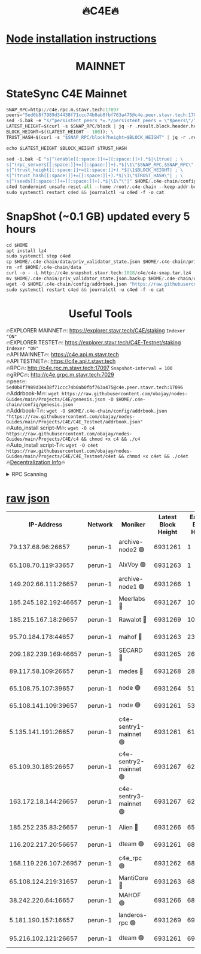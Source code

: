 <h1 align="center"> 🔥C4E🔥</h1>

[Node installation instructions](https://github.com/obajay/nodes-Guides/tree/main/Projects/C4E)
=

<h1 align="center"> MAINNET</h1>

# StateSync C4E Mainnet
```python
SNAP_RPC=http://c4e.rpc.m.stavr.tech:17097
peers="5ed0b8f7989d34438f71ccc74b0ab0fbf763a475@c4e.peer.stavr.tech:17096"
sed -i.bak -e "s/^persistent_peers *=.*/persistent_peers = \"$peers\"/" $HOME/.c4e-chain/config/config.toml
LATEST_HEIGHT=$(curl -s $SNAP_RPC/block | jq -r .result.block.header.height); \
BLOCK_HEIGHT=$((LATEST_HEIGHT - 100)); \
TRUST_HASH=$(curl -s "$SNAP_RPC/block?height=$BLOCK_HEIGHT" | jq -r .result.block_id.hash)

echo $LATEST_HEIGHT $BLOCK_HEIGHT $TRUST_HASH

sed -i.bak -E "s|^(enable[[:space:]]+=[[:space:]]+).*$|\1true| ; \
s|^(rpc_servers[[:space:]]+=[[:space:]]+).*$|\1\"$SNAP_RPC,$SNAP_RPC\"| ; \
s|^(trust_height[[:space:]]+=[[:space:]]+).*$|\1$BLOCK_HEIGHT| ; \
s|^(trust_hash[[:space:]]+=[[:space:]]+).*$|\1\"$TRUST_HASH\"| ; \
s|^(seeds[[:space:]]+=[[:space:]]+).*$|\1\"\"|" $HOME/.c4e-chain/config/config.toml
c4ed tendermint unsafe-reset-all --home /root/.c4e-chain --keep-addr-book
sudo systemctl restart c4ed && journalctl -u c4ed -f -o cat
```
# SnapShot (~0.1 GB) updated every 5 hours
```python
cd $HOME
apt install lz4
sudo systemctl stop c4ed
cp $HOME/.c4e-chain/data/priv_validator_state.json $HOME/.c4e-chain/priv_validator_state.json.backup
rm -rf $HOME/.c4e-chain/data
curl -o - -L http://c4e.snapshot.stavr.tech:1018/c4e/c4e-snap.tar.lz4 | lz4 -c -d - | tar -x -C $HOME/.c4e-chain --strip-components 2
mv $HOME/.c4e-chain/priv_validator_state.json.backup $HOME/.c4e-chain/data/priv_validator_state.json
wget -O $HOME/.c4e-chain/config/addrbook.json "https://raw.githubusercontent.com/obajay/nodes-Guides/main/Projects/C4E/addrbook.json"
sudo systemctl restart c4ed && journalctl -u c4ed -f -o cat
```
 <h1 align="center"> Useful Tools</h1>

🔥EXPLORER MAINNET🔥:  https://explorer.stavr.tech/C4E/staking            `Indexer "ON"` \
🔥EXPLORER TESTET🔥:   https://explorer.stavr.tech/C4E-Testnet/staking     `Indexer "ON"` \
🔥API MAINNET🔥:       https://c4e.api.m.stavr.tech \
🔥API TESTNET🔥:       https://c4e.api.t.stavr.tech \
🔥RPC🔥:               http://c4e.rpc.m.stavr.tech:17097                  `Snapshot-interval = 100` \
🔥gRPC🔥:              http://c4e.grpc.m.stavr.tech:7029 \
🔥peer🔥:              `5ed0b8f7989d34438f71ccc74b0ab0fbf763a475@c4e.peer.stavr.tech:17096` \
🔥Addrbook-M🔥:    ```wget https://raw.githubusercontent.com/obajay/nodes-Guides/main/Projects/C4E/genesis.json -O $HOME/.c4e-chain/config/genesis.json``` \
🔥Addrbook-T🔥:    ```wget -O $HOME/.c4e-chain/config/addrbook.json "https://raw.githubusercontent.com/obajay/nodes-Guides/main/Projects/C4E/C4E_Testnet/addrbook.json"``` \
🔥Auto_install script-M🔥: ```wget -O c4 https://raw.githubusercontent.com/obajay/nodes-Guides/main/Projects/C4E/c4 && chmod +x c4 && ./c4``` \
🔥Auto_install script-T🔥: ```wget -O c4et https://raw.githubusercontent.com/obajay/nodes-Guides/main/Projects/C4E/C4E_Testnet/c4et && chmod +x c4et && ./c4et``` \
🔥[Decentralization Info](https://github.com/obajay/StateSync-snapshots/tree/main/Projects/C4E/Decentralization)🔥




<details>
<summary>RPC Scanning</summary>

<h2 align="center"> We scan nodes in real time every 4 hours. And we provide the final result of RPC endpoints.
We cannot influence the operation of these nodes in any way. </h2>


```python
If Voting Power is higher than 0 --> then the Node is a validator of the network and may be subject to attack and be a potential threat to the chain.
```
```python
We marked such validators with a red symbol
```

</details>

[raw json](https://rpc-check.c4e.stavr.tech/c4e/rpc-c4e-result.json)
=



<table><tr><th>IP-Address</th><th>Network</th><th>Moniker</th><th>Latest Block Height</th><th>Earliest Block Height</th><th>Catching Up</th><th>Tx Index</th><th>Voting Power</th><th>Scan Time</th></tr><tr><td>79.137.68.96:26657</td><td>perun-1</td><td>archive-node2 🟢</td><td>6931261</td><td>1</td><td>False</td><td>on</td><td>0</td><td>2024-01-28T17:07:22.199722375UTC</td></tr><tr><td>65.108.70.119:33657</td><td>perun-1</td><td>AlxVoy 🟢</td><td>6931263</td><td>1</td><td>False</td><td>on</td><td>0</td><td>2024-01-28T17:07:36.775234572UTC</td></tr><tr><td>149.202.66.111:26657</td><td>perun-1</td><td>archive-node1 🟢</td><td>6931266</td><td>1</td><td>False</td><td>on</td><td>0</td><td>2024-01-28T17:07:52.962388974UTC</td></tr><tr><td>185.245.182.192:46657</td><td>perun-1</td><td>Meerlabs 🔴</td><td>6931267</td><td>1051501</td><td>False</td><td>on</td><td>527310</td><td>2024-01-28T17:08:00.310664976UTC</td></tr><tr><td>185.215.167.18:26657</td><td>perun-1</td><td>Rawalot 🔴</td><td>6931269</td><td>1090501</td><td>False</td><td>on</td><td>701423</td><td>2024-01-28T17:08:12.196569871UTC</td></tr><tr><td>95.70.184.178:44657</td><td>perun-1</td><td>mahof 🔴</td><td>6931263</td><td>2342001</td><td>False</td><td>off</td><td>1865533</td><td>2024-01-28T17:07:36.368265759UTC</td></tr><tr><td>209.182.239.169:46657</td><td>perun-1</td><td>SECARD 🔴</td><td>6931265</td><td>2616101</td><td>False</td><td>off</td><td>1136703</td><td>2024-01-28T17:07:48.220112956UTC</td></tr><tr><td>89.117.58.109:26657</td><td>perun-1</td><td>medes 🔴</td><td>6931268</td><td>2826001</td><td>False</td><td>off</td><td>1484927</td><td>2024-01-28T17:08:07.385202927UTC</td></tr><tr><td>65.108.75.107:39657</td><td>perun-1</td><td>node 🟢</td><td>6931264</td><td>5198801</td><td>False</td><td>on</td><td>0</td><td>2024-01-28T17:07:39.183047031UTC</td></tr><tr><td>65.108.141.109:39657</td><td>perun-1</td><td>node 🟢</td><td>6931261</td><td>5303301</td><td>False</td><td>on</td><td>0</td><td>2024-01-28T17:07:25.014636917UTC</td></tr><tr><td>5.135.141.191:26657</td><td>perun-1</td><td>c4e-sentry1-mainnet 🟢</td><td>6931261</td><td>6198001</td><td>False</td><td>on</td><td>0</td><td>2024-01-28T17:07:21.533655514UTC</td></tr><tr><td>65.109.30.185:26657</td><td>perun-1</td><td>c4e-sentry2-mainnet 🟢</td><td>6931267</td><td>6238301</td><td>False</td><td>on</td><td>0</td><td>2024-01-28T17:07:59.948048080UTC</td></tr><tr><td>163.172.18.144:26657</td><td>perun-1</td><td>c4e-sentry3-mainnet 🟢</td><td>6931267</td><td>6239001</td><td>False</td><td>on</td><td>0</td><td>2024-01-28T17:08:00.949759726UTC</td></tr><tr><td>185.252.235.83:26657</td><td>perun-1</td><td>Alien 🔴</td><td>6931266</td><td>6502501</td><td>False</td><td>on</td><td>1136703</td><td>2024-01-28T17:07:53.314432486UTC</td></tr><tr><td>116.202.217.20:56657</td><td>perun-1</td><td>dteam 🟢</td><td>6931261</td><td>6800901</td><td>False</td><td>on</td><td>0</td><td>2024-01-28T17:07:21.818018687UTC</td></tr><tr><td>168.119.226.107:26957</td><td>perun-1</td><td>c4e_rpc 🟢</td><td>6931262</td><td>6831262</td><td>False</td><td>on</td><td>0</td><td>2024-01-28T17:07:29.351940531UTC</td></tr><tr><td>65.108.124.219:31657</td><td>perun-1</td><td>MantiCore 🔴</td><td>6931263</td><td>6831263</td><td>False</td><td>off</td><td>193331</td><td>2024-01-28T17:07:35.904898142UTC</td></tr><tr><td>38.242.220.64:16657</td><td>perun-1</td><td>MAHOF 🟢</td><td>6931266</td><td>6885501</td><td>False</td><td>on</td><td>0</td><td>2024-01-28T17:07:50.620762402UTC</td></tr><tr><td>5.181.190.157:16657</td><td>perun-1</td><td>landeros-rpc 🟢</td><td>6931269</td><td>6922501</td><td>False</td><td>on</td><td>0</td><td>2024-01-28T17:08:11.860750199UTC</td></tr><tr><td>95.216.102.121:26657</td><td>perun-1</td><td>dteam 🟢</td><td>6931261</td><td>6929501</td><td>False</td><td>on</td><td>0</td><td>2024-01-28T17:07:22.661685121UTC</td></tr></table>
